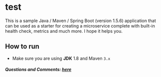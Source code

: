 # test
This is a sample Java / Maven / Spring Boot (version 1.5.6) application that can be used as a starter for creating a microservice complete with built-in health check, metrics and much more. I hope it helps you.

## How to run
* Make sure you are using **JDK** 1.8 and Maven ```3.x```


##### Questions and Comments: <a href="abdrahman.tabarani@gmail.com">here</a>
